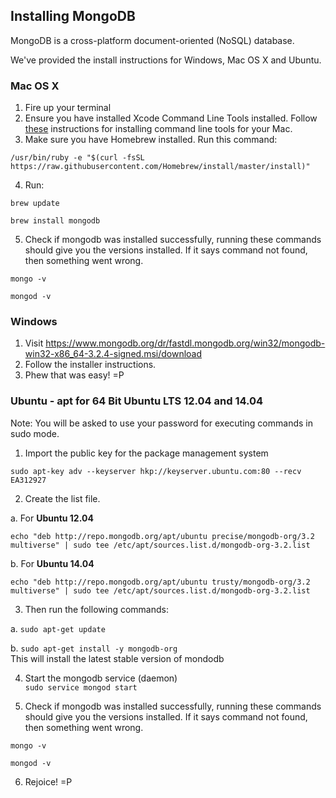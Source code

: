 ## Installing MongoDB

MongoDB is a cross-platform document-oriented (NoSQL) database.

We've provided the install instructions for Windows, Mac OS X and Ubuntu.

### Mac OS X

1. Fire up your terminal
2. Ensure you have installed Xcode Command Line Tools installed. Follow [these](http://docwiki.embarcadero.com/RADStudio/XE4/en/Installing_the_Xcode_Command_Line_Tools_on_a_Mac) instructions for installing command line tools for your Mac.
3. Make sure you have Homebrew installed. Run this command:  
 ```  
 /usr/bin/ruby -e "$(curl -fsSL https://raw.githubusercontent.com/Homebrew/install/master/install)"
 ```
4. Run:  
 ```  
 brew update
 
 brew install mongodb
 ```

5. Check if mongodb was installed successfully, running these commands should give you the versions installed.
  If it says command not found, then something went wrong.
  ```  
  mongo -v  
  
  mongod -v
  ```
 
 
### Windows

1. Visit https://www.mongodb.org/dr/fastdl.mongodb.org/win32/mongodb-win32-x86_64-3.2.4-signed.msi/download
2. Follow the installer instructions. 
3. Phew that was easy! =P


### Ubuntu - apt for 64 Bit Ubuntu LTS 12.04 and 14.04

Note: You will be asked to use your password for executing commands in sudo mode.

1. Import the public key for the package management system  
  ```  
  sudo apt-key adv --keyserver hkp://keyserver.ubuntu.com:80 --recv EA312927
  ```
  
2. Create the list file.

  a. For **Ubuntu 12.04**
  ```
  echo "deb http://repo.mongodb.org/apt/ubuntu precise/mongodb-org/3.2 multiverse" | sudo tee /etc/apt/sources.list.d/mongodb-org-3.2.list
  ```
  
  b. For **Ubuntu 14.04**
  ```
  echo "deb http://repo.mongodb.org/apt/ubuntu trusty/mongodb-org/3.2 multiverse" | sudo tee /etc/apt/sources.list.d/mongodb-org-3.2.list
  ```
  
3. Then run the following commands:
  
  a. `sudo apt-get update`

  b. `sudo apt-get install -y mongodb-org`  
    This will install the latest stable version of mondodb

4. Start the mongodb service (daemon)  
  `sudo service mongod start`
  
5. Check if mongodb was installed successfully, running these commands should give you the versions installed.
  If it says command not found, then something went wrong.
  ```  
  mongo -v  
  
  mongod -v
  ```
  
6. Rejoice! =P

